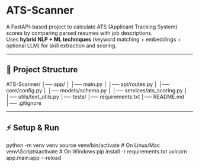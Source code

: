 # ATS-Scanner

A FastAPI-based project to calculate ATS (Applicant Tracking System) scores by comparing parsed resumes with job descriptions.  
Uses **hybrid NLP + ML techniques** (keyword matching + embeddings + optional LLM) for skill extraction and scoring.

---

## 📂 Project Structure

ATS-Scanner/
│── app/
│ │── main.py
│ │── api/routes.py
│ │── core/config.py
│ │── models/schema.py
│ │── services/ats_scoring.py
│ │── utils/text_utils.py
│── tests/
│── requirements.txt
│── README.md
│── .gitignore

---

## ⚡ Setup & Run

python -m venv venv
source venv/bin/activate # On Linux/Mac
venv\Scripts\activate # On Windows
pip install -r requirements.txt
uvicorn app.main:app --reload

